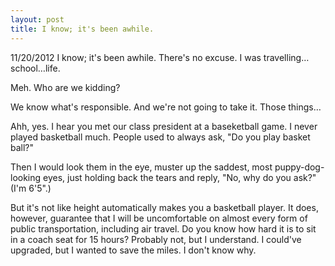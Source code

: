 ```yaml
---
layout: post
title: I know; it's been awhile.
---
```

<span class="date">
  11/20/2012
</span>
I know; it's been awhile. There's no excuse. I was travelling&hellip;school&hellip;life.

Meh. Who are we kidding?

We know what's responsible. And we're not going to take it. Those things&hellip;

Ahh, yes. I hear you met our class president at a baseketball game. I never played basketball much. People used to always ask, "Do you play basket ball?" 

Then I would look them in the eye, muster up the saddest, most puppy-dog-looking eyes, just holding back the tears and reply, "No, why do you ask?" (I'm 6'5".)

But it's not like height automatically makes you a basketball player. It does, however, guarantee that I will be uncomfortable on almost every form of public transportation, including air travel. Do you know how hard it is to sit in a coach seat for 15 hours? Probably not, but I understand. I could've upgraded, but I wanted to save the miles. I don't know why.